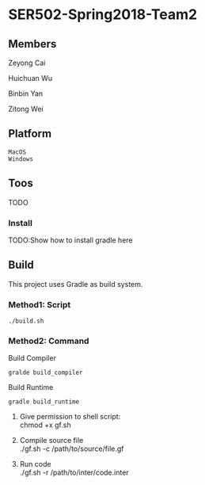 # SER502-Spring2018-Team2

## Members

Zeyong Cai <br/>

Huichuan Wu <br/>

Binbin Yan <br/>

Zitong Wei <br/>

## Platform
```
MacOS
Windows
```

## Toos
TODO

### Install

TODO:Show how to install gradle here

## Build
This project uses Gradle as build system.


### Method1: Script
```
./build.sh
```

### Method2: Command
Build Compiler
```
gralde build_compiler
```
Build Runtime
```
gradle build_runtime
```

1. Give permission to shell script:  
	chmod +x gf.sh  

2. Compile source file  
	./gf.sh -c /path/to/source/file.gf

3. Run code  
	./gf.sh -r /path/to/inter/code.inter


